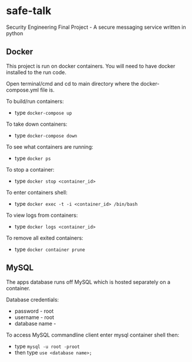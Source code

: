 # safe-talk
Security Engineering Final Project - A secure messaging service written in python

## Docker
This project is run on docker containers. You will need to have docker installed to the run code.

Open terminal/cmd and cd to main directory where the docker-compose.yml file is. 

To build/run containers:
* type `docker-compose up`

To take down containers:
* type `docker-compose down`

To see what containers are running:
* type `docker ps`

To stop a container:
* type `docker stop <container_id>`

To enter containers shell:
* type `docker exec -t -i <container_id> /bin/bash`

To view logs from containers:
* type `docker logs <container_id>` 

To remove all exited containers:
* type `docker container prune`

## MySQL
The apps database runs off MySQL which is hosted separately on a container.

Database credentials: 
* password - root
* username - root
* database name - 

To access MySQL commandline client enter mysql container shell then:
* type `mysql -u root -proot`
* then type `use <database name>;`
